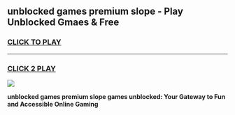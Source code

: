
## unblocked games premium slope - Play Unblocked Gmaes & Free
<h3>
<a href="https://premium.freeplayer.one?title=unblocked_games_premium_slope&ref=19F">CLICK TO PLAY</a></h3>
<hr>

<h3>
<a href="https://premium.freeplayer.one?title=unblocked_games_premium_slope&ref=19F">CLICK 2 PLAY</a>
  
</h3>

<a href="https://premium.freeplayer.one?title=unblocked_games_premium_slope&ref=19F/"><img src="https://clearcache.store/games.png"></a>


**unblocked games premium slope games unblocked: Your Gateway to Fun and Accessible Online Gaming**
